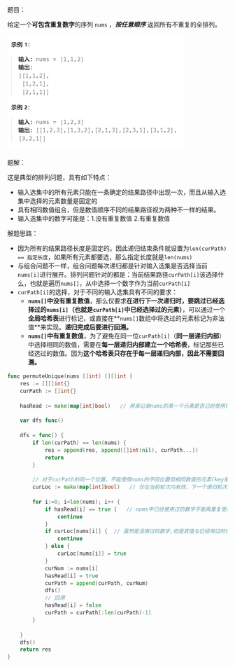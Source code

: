 题目：

给定一个**可包含重复数字**的序列 `nums` ，***按任意顺序*** 返回所有不重复的全排列。

<img src="47.全排列II.assets/image-20230912184218172.png" alt="image-20230912184218172" style="zoom:50%;" />

题解：

这是典型的排列问题，具有如下特点：

- 输入选集中的所有元素只能在一条确定的结果路径中出现一次，而且从输入选集中选择的元素数量是固定的
- 具有相同数值组合，但是数值顺序不同的结果路径视为两种不一样的结果。
- 输入选集中的数字可能是：1.没有重复数值   2.有重复数值

解题思路：

- 因为所有的结果路径长度是固定的。因此递归结束条件就设置为`len(curPath) == 指定长度`，如果所有元素都要选，那么指定长度就是`len(nums)`
- 与组合问题不一样，组合问题每次递归都是针对输入选集是否选择当前`nums[i]`进行展开。排列问题针对的都是：当前结果路径`curPath[i]`该选择什么，也就是遍历`nums[]`，从中选择一个数字作为当前`curPath[i]`
- `curPath[i]`的选择，对于不同的输入选集具有不同的要求：
  - **`nums[]`中没有重复数值**，那么仅要求**在进行下一次递归时，要跳过已经选择过的`nums[i]`（也就是`curPath[i]`中已经选择过的元素）**，可以通过一个**全局哈希表**进行标记，或直接在**`nums[]`数组中将选过的元素标记为非法值**来实现。**递归完成后要进行回溯。**
  - **`nums[]`中有重复数值**，为了避免在同一位`curPath[i]`（**同一层递归内部**）中选择相同的数值，需要在**每一层递归内部建立一个哈希表**，标记那些已经选过的数值。因为**这个哈希表只存在于每一层递归内部，因此不需要回溯。**

```go
func permuteUnique(nums []int) [][]int {
    res := [][]int{}
    curPath := []int{}

    hasRead := make(map[int]bool)   // 用来记录nums的某一个元素是否已经使用(key为下标)

    var dfs func()

    dfs = func() {
        if len(curPath) == len(nums) {
            res = append(res, append([]int(nil), curPath...))
            return
        }

        // 对于curPath的同一个位置，不能使用nums的不同位置但相同数值的元素(key是num[]的元素值)
        curLoc := make(map[int]bool)   // 仅在当前轮次内有效，下一个递归轮次中要重新初始化

        for i:=0; i<len(nums); i++ {
            if hasRead[i] == true {   // nums中已经使用过的数字不能再重复使用
                continue
            }
            if curLoc[nums[i]] {  // 虽然是没用过的数字,但是其值与已经用过的也相同,那么也不能重复作为curPath[i]
                continue
            } else {
                curLoc[nums[i]] = true
            }
            curNum := nums[i]
            hasRead[i] = true
            curPath = append(curPath, curNum)
            dfs()
            // 回溯
            hasRead[i] = false
            curPath = curPath[:len(curPath)-1]
        }
        
    }
    dfs()
    return res
}
```

